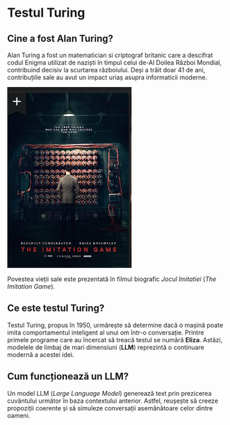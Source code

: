 # Testul Turing

## Cine a fost Alan Turing?

Alan Turing a fost un matematician si criptograf britanic care a descifrat codul Enigma utilizat de naziști în timpul celui de-Al Doilea Război Mondial, contribuind decisiv la scurtarea războiului. Deși a trăit doar 41 de ani, contribuțiile sale au avut un impact uriaș asupra informaticii moderne.

![Imitation](https://github.com/adavidoaiei/Prezentare-master/raw/main/immitation.png)

Povestea vieții sale este prezentată în filmul biografic *Jocul Imitatiei* (*The Imitation Game*).

## Ce este testul Turing?

Testul Turing, propus în 1950, urmărește să determine dacă o mașină poate imita comportamentul inteligent al unui om într-o conversație. Printre primele programe care au încercat să treacă testul se numără **Eliza**. Astăzi, modelele de limbaj de mari dimensiuni (**LLM**) reprezintă o continuare modernă a acestei idei.

## Cum funcționează un LLM?

Un model LLM (*Large Language Model*) generează text prin prezicerea cuvântului următor în baza contextului anterior. Astfel, reușește să creeze propoziții coerente și să simuleze conversații asemănătoare celor dintre oameni.
